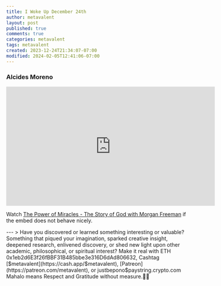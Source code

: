 ```yaml
---
title: I Woke Up December 24th
author: metavalent
layout: post
published: true
comments: true
categories: metavalent
tags: metavalent
created: 2023-12-24T21:34:07-07:00
modified: 2024-02-05T12:41:06-07:00
---
```


### Alcides Moreno


<iframe id="ytplayer" type="text/html" width="560" height="320"
  src="https://www.youtube.com/embed/XEyV8o2dp7M?autoplay=1"
  frameborder="0"></iframe>

Watch [The Power of Miracles - The Story of God with Morgan Freeman](https://youtu.be/XEyV8o2dp7M) if the embed does not behave nicely.

<!-- For custom thumbnail
![alt text](/assets/images/image.jpg "title")
-->

<p></p>
<p></p>
<p></p>
<p></p>
---
> Have you discovered or learned something interesting or valuable? Something that piqued your imagination, sparked creative insight, deepened research, enlivened discovery, or shed new light upon other academic, philosophical, or spiritual interest? Make it real with ETH 0x1eb2d6E3f26fBBF31B485bbe3e316D6dAd806632, Cashtag [$metavalent](https://cash.app/$metavalent), [Patreon](https://patreon.com/metavalent), or justbepono$paystring.crypto.com Mahalo means Respect and Gratitude without measure.🙏🏼
